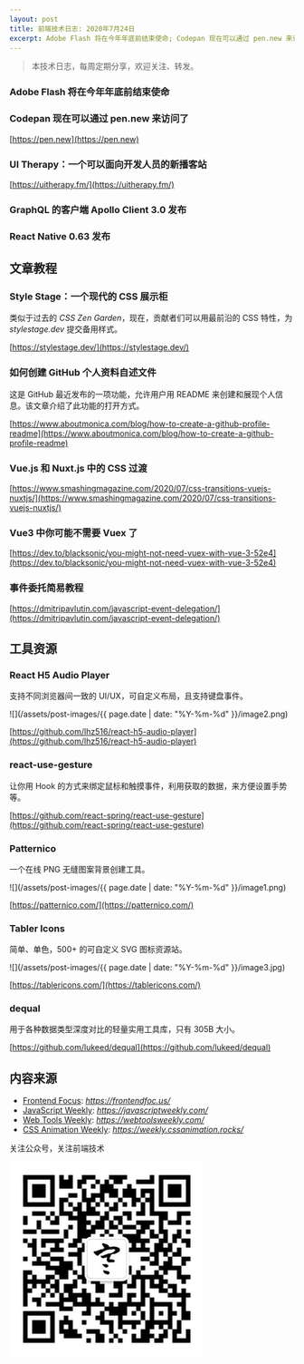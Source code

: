```yaml
---
layout: post
title: 前端技术日志: 2020年7月24日
excerpt: Adobe Flash 将在今年年底前结束使命; Codepan 现在可以通过 pen.new 来访问了; GraphQL 的客户端 Apollo Client 3.0 发布
---
```


> 本技术日志，每周定期分享，欢迎关注、转发。

### Adobe Flash 将在今年年底前结束使命

### Codepan 现在可以通过 pen.new 来访问了

[https://pen.new](https://pen.new)

### UI Therapy：一个可以面向开发人员的新播客站

[https://uitherapy.fm/](https://uitherapy.fm/)

### GraphQL 的客户端 Apollo Client 3.0 发布

### React Native 0.63 发布

## 文章教程

### Style Stage：一个现代的 CSS 展示柜

类似于过去的 *CSS Zen Garden*，现在，贡献者们可以用最前沿的 CSS 特性，为 *stylestage.dev* 提交备用样式。

[https://stylestage.dev/](https://stylestage.dev/)

### 如何创建 GitHub 个人资料自述文件

这是 GitHub 最近发布的一项功能，允许用户用 README 来创建和展现个人信息。该文章介绍了此功能的打开方式。

[https://www.aboutmonica.com/blog/how-to-create-a-github-profile-readme](https://www.aboutmonica.com/blog/how-to-create-a-github-profile-readme)

### Vue.js 和 Nuxt.js 中的 CSS 过渡

[https://www.smashingmagazine.com/2020/07/css-transitions-vuejs-nuxtjs/](https://www.smashingmagazine.com/2020/07/css-transitions-vuejs-nuxtjs/)

### Vue3 中你可能不需要 Vuex 了

[https://dev.to/blacksonic/you-might-not-need-vuex-with-vue-3-52e4](https://dev.to/blacksonic/you-might-not-need-vuex-with-vue-3-52e4)

### 事件委托简易教程

[https://dmitripavlutin.com/javascript-event-delegation/](https://dmitripavlutin.com/javascript-event-delegation/)

## 工具资源

### React H5 Audio Player

支持不同浏览器间一致的 UI/UX，可自定义布局，且支持键盘事件。

![](/assets/post-images/{{ page.date | date: "%Y-%m-%d" }}/image2.png)

[https://github.com/lhz516/react-h5-audio-player](https://github.com/lhz516/react-h5-audio-player)

### react-use-gesture

让你用 Hook 的方式来绑定鼠标和触摸事件，利用获取的数据，来方便设置手势等。

[https://github.com/react-spring/react-use-gesture](https://github.com/react-spring/react-use-gesture)

### Patternico

一个在线 PNG 无缝图案背景创建工具。

![](/assets/post-images/{{ page.date | date: "%Y-%m-%d" }}/image1.png)

[https://patternico.com/](https://patternico.com/)

### Tabler Icons

简单、单色，500+ 的可自定义 SVG 图标资源站。

![](/assets/post-images/{{ page.date | date: "%Y-%m-%d" }}/image3.jpg)

[https://tablericons.com/](https://tablericons.com/)

### dequal

用于各种数据类型深度对比的轻量实用工具库，只有 305B 大小。

[https://github.com/lukeed/dequal](https://github.com/lukeed/dequal)

## 内容来源

- [Frontend Focus](https://frontendfoc.us/): *https://frontendfoc.us/*
- [JavaScript Weekly](https://javascriptweekly.com/): *https://javascriptweekly.com/*
- [Web Tools Weekly](https://webtoolsweekly.com/): *https://webtoolsweekly.com/*
- [CSS Animation Weekly](https://weekly.cssanimation.rocks/): *https://weekly.cssanimation.rocks/*

关注公众号，关注前端技术

![赵不寒的网络日记](/assets/qrcode-clean.jpg)

